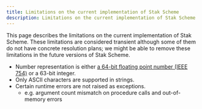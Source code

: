 ```yaml
---
title: Limitations on the current implementation of Stak Scheme
description: Limitations on the current implementation of Stak Scheme
---
```


This page describes the limitations on the current implementation of Stak Scheme. These limitations are considered transient although some of them do not have concrete resolution plans; we might be able to remove these limitations in the future versions of Stak Scheme.

- Number representation is either [a 64-bit floating point number (IEEE 754)](https://en.wikipedia.org/wiki/IEEE_754) or a 63-bit integer.
- Only ASCII characters are supported in strings.
- Certain runtime errors are not raised as exceptions.
  - e.g. argument count mismatch on procedure calls and out-of-memory errors
